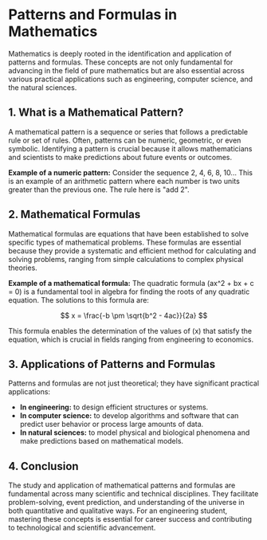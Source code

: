 # Patterns and Formulas in Mathematics

Mathematics is deeply rooted in the identification and application of patterns and formulas. These concepts are not only fundamental for advancing in the field of pure mathematics but are also essential across various practical applications such as engineering, computer science, and the natural sciences.

## 1. What is a Mathematical Pattern?

A mathematical pattern is a sequence or series that follows a predictable rule or set of rules. Often, patterns can be numeric, geometric, or even symbolic. Identifying a pattern is crucial because it allows mathematicians and scientists to make predictions about future events or outcomes.

**Example of a numeric pattern:**
Consider the sequence 2, 4, 6, 8, 10... This is an example of an arithmetic pattern where each number is two units greater than the previous one. The rule here is "add 2".

## 2. Mathematical Formulas

Mathematical formulas are equations that have been established to solve specific types of mathematical problems. These formulas are essential because they provide a systematic and efficient method for calculating and solving problems, ranging from simple calculations to complex physical theories.

**Example of a mathematical formula:**
The quadratic formula \(ax^2 + bx + c = 0\) is a fundamental tool in algebra for finding the roots of any quadratic equation. The solutions to this formula are:

$$
x = \frac{-b \pm \sqrt{b^2 - 4ac}}{2a}
$$

This formula enables the determination of the values of \(x\) that satisfy the equation, which is crucial in fields ranging from engineering to economics.

## 3. Applications of Patterns and Formulas

Patterns and formulas are not just theoretical; they have significant practical applications:

- **In engineering:** to design efficient structures or systems.
- **In computer science:** to develop algorithms and software that can predict user behavior or process large amounts of data.
- **In natural sciences:** to model physical and biological phenomena and make predictions based on mathematical models.

## 4. Conclusion

The study and application of mathematical patterns and formulas are fundamental across many scientific and technical disciplines. They facilitate problem-solving, event prediction, and understanding of the universe in both quantitative and qualitative ways. For an engineering student, mastering these concepts is essential for career success and contributing to technological and scientific advancement.
